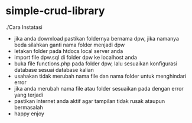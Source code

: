 # simple-crud-library

./Cara Instatasi

- jika anda dowmload pastikan foldernya bernama dpw, jika namanya beda silahkan ganti nama folder menjadi dpw
- letakan folder pada htdocs local server anda
- import file dpw.sql di folder dpw ke localhost anda
- buka file functions.php pada folder dpw, lalu sesuaikan konfigurasi database sesuai database kalian
- usahakan tidak merubah nama file dan nama folder untuk menghindari error
- jika anda merubah nama file atau folder sesuaikan pada dengan error yang terjadi
- pastikan internet anda aktif agar tampilan tidak rusak ataupun bermasalah
- happy enjoy
